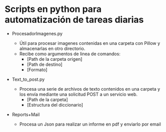 # Scripts en python para automatización de tareas diarias

- ProcesadorImagenes.py
    - Útil para procesar imagenes contenidas en una carpeta con Pillow y almacenarlas en otro directorio. 
    - Recibe como argumentos de linea de comandos:
        - [Path de la carpeta origen] 
        - [Path de destino] 
        - [Formato]

- Text_to_post.py
    - Procesa una serie de archivos de texto contenidos en una carpeta y los envía mediante una solicitud POST a un servicio web.
        - [Path de la carpeta]
        - [Estructura del diccionario]

- Reports+Mail
    - Procesa un Json para realizar un informe en pdf y enviarlo por email